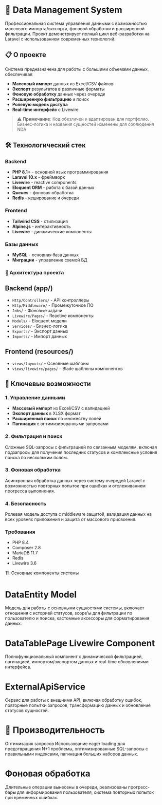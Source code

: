 # 🚀 Data Management System

Профессиональная система управления данными с возможностью массового импорта/экспорта, фоновой обработки и расширенной фильтрации. Проект демонстрирует полный цикл веб-разработки на Laravel с использованием современных технологий.

## 📋 О проекте

Система предназначена для работы с большими объемами данных, обеспечивая:
- **Массовый импорт** данных из Excel/CSV файлов
- **Экспорт** результатов в различные форматы  
- **Фоновую обработку** данных через очереди
- **Расширенную фильтрацию** и поиск
- **Ролевую модель доступа**
- **Real-time интерфейс** с Livewire

> ⚠️ **Примечание**: Код обезличен и адаптирован для портфолио. Бизнес-логика и названия сущностей изменены для соблюдения NDA.

## 🛠 Технологический стек

### Backend
- **PHP 8.1+** - основной язык программирования
- **Laravel 10.x** - фреймворк
- **Livewire** - reactive components
- **Eloquent ORM** - работа с базой данных
- **Queues** - фоновая обработка
- **Redis** - кеширование и очереди

### Frontend
- **Tailwind CSS** - стилизация
- **Alpine.js** - интерактивность
- **Livewire** - динамические компоненты

### Базы данных
- **MySQL** - основная база данных
- **Миграции** - управление схемой БД

### 📁 Архитектура проекта
## Backend (app/)

- `Http/Controllers/` - API контроллеры
- `Http/Middleware/` - Промежуточное ПО  
- `Jobs/` - Фоновые задачи
- `Livewire/Pages/` - Reactive компоненты
- `Models/` - Eloquent модели
- `Services/` - Бизнес-логика
- `Exports/` - Экспорт данных
- `Imports/` - Импорт данных

## Frontend (resources/)

- `views/layouts/` - Основные шаблоны
- `views/livewire/pages/` - Blade шаблоны компонентов

## 🎯 Ключевые возможности

### 1. Управление данными
- **Массовый импорт** из Excel/CSV с валидацией
- **Экспорт данных** в XLSX формат
- **Расширенный поиск** по множеству полей
- **Пагинация** с оптимизированными запросами

### 2. Фильтрация и поиск
Сложные SQL-запросы с фильтрацией по связанным моделям, включая подзапросы для получения последних статусов и комплексные условия поиска по нескольким полям.

### 3. Фоновая обработка
Асинхронная обработка данных через систему очередей Laravel с возможностью повторных попыток при ошибках и отслеживанием прогресса выполнения.

### 4. Безопасность
Ролевая модель доступа с middleware защитой, валидация данных на всех уровнях приложения и защита от массового присвоения.

### Требования
- PHP 8.4
- Composer 2.8
- MariaDB 11.7
- Redis
- Livewire 3.6

🏗 Основные компоненты системы
# DataEntity Model
Модель для работы с основными сущностями системы, включает отношения с историей статусов, scope'ы для фильтрации по пользователю и поиска, кастомные аксессоры для форматирования данных.

# DataTablePage Livewire Component
Полнофункциональный компонент с динамической фильтрацией, пагинацией, импортом/экспортом данных и real-time обновлениями интерфейса.

# ExternalApiService
Сервис для работы с внешними API, включая обработку ошибок, повторные попытки запросов, трансформацию данных и обновление статусов сущностей.

# 🔧 Производительность
Оптимизация запросов
Использование eager loading для предотвращения N+1 проблемы, оптимизированные SQL-запросы с правильными индексами, пагинация больших наборов данных.

# Фоновая обработка
Длительные операции вынесены в очереди, реализованы прогресс-бары для информирования пользователя, система повторных попыток при временных ошибках.
